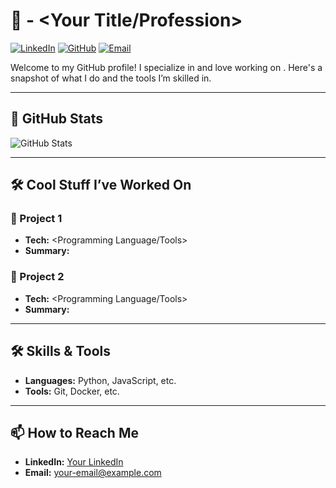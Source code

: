 # 👋 <Your Name> - <Your Title/Profession>
[![LinkedIn](https://img.shields.io/badge/-LinkedIn-blue?style=flat&logo=Linkedin&logoColor=white)](https://www.linkedin.com/in/ujjwal-mishra-2a1b6522b?utm_source=share&utm_campaign=share_via&utm_content=profile&utm_medium=ios_app ) 
[![GitHub](https://img.shields.io/badge/-GitHub-black?style=flat&logo=github&logoColor=white)](https://github.com/UjjwalMisra) 
[![Email](https://img.shields.io/badge/Email-red?style=flat&logo=gmail&logoColor=white)](mailto:ujjwalmishra1777@gmail.com)

Welcome to my GitHub profile! I specialize in <your expertise> and love working on <your passion>. Here's a snapshot of what I do and the tools I’m skilled in.

---

## 🚀 GitHub Stats
![GitHub Stats](https://github-readme-stats.vercel.app/api?username=your-username&show_icons=true&theme=radical)

---

## 🛠️ Cool Stuff I’ve Worked On
### 🔐 Project 1
- **Tech:** <Programming Language/Tools>
- **Summary:** <Brief description of the project.>

### 🌟 Project 2
- **Tech:** <Programming Language/Tools>
- **Summary:** <Brief description of the project.>

---

## 🛠️ Skills & Tools
- **Languages:** Python, JavaScript, etc.
- **Tools:** Git, Docker, etc.

---

## 📫 How to Reach Me
- **LinkedIn:** [Your LinkedIn](https://linkedin.com/in/your-profile)
- **Email:** [your-email@example.com](mailto:your-email@example.com)
